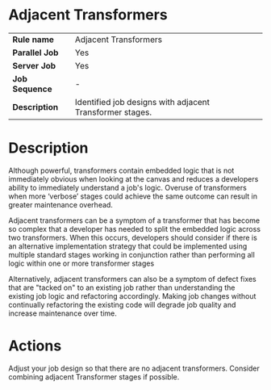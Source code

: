 # Adjacent Transformers

|     |     |
| --- | --- |
| **Rule name** | Adjacent Transformers |
| **Parallel Job** | Yes |
| **Server Job** | Yes |
| **Job Sequence** | \-  |
| **Description** | Identified job designs with adjacent Transformer stages. |

# Description

Although powerful, transformers contain embedded logic that is not immediately obvious when looking at the canvas and reduces a developers ability to immediately understand a job's logic. Overuse of transformers when more ‘verbose’ stages could achieve the same outcome can result in greater maintenance overhead.

Adjacent transformers can be a symptom of a transformer that has become so complex that a developer has needed to split the embedded logic across two transformers. When this occurs, developers should consider if there is an alternative implementation strategy that could be implemented using multiple standard stages working in conjunction rather than performing all logic within one or more transformer stages

Alternatively, adjacent transformers can also be a symptom of defect fixes that are "tacked on" to an existing job rather than understanding the existing job logic and refactoring accordingly. Making job changes without continually refactoring the existing code will degrade job quality and increase maintenance over time.

# Actions

Adjust your job design so that there are no adjacent transformers. Consider combining adjacent Transformer stages if possible.